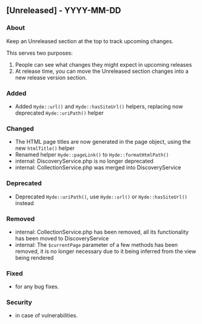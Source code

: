 ## [Unreleased] - YYYY-MM-DD

### About

Keep an Unreleased section at the top to track upcoming changes.

This serves two purposes:

1. People can see what changes they might expect in upcoming releases
2. At release time, you can move the Unreleased section changes into a new release version section.

### Added
- Added `Hyde::url()` and `Hyde::hasSiteUrl()` helpers, replacing now deprecated `Hyde::uriPath()` helper

### Changed
- The HTML page titles are now generated in the page object, using the new `htmlTitle()` helper
- Renamed helper `Hyde::pageLink()` to `Hyde::formatHtmlPath()`
- internal: DiscoveryService.php is no longer deprecated
- internal: CollectionService.php was merged into DiscoveryService

### Deprecated
- Deprecated `Hyde::uriPath()`, use `Hyde::url()` or `Hyde::hasSiteUrl()` instead

### Removed
- internal: CollectionService.php has been removed, all its functionality has been moved to DiscoveryService
- internal: The `$currentPage` parameter of a few methods has been removed, it is no longer necessary due to it being inferred from the view being rendered

### Fixed
- for any bug fixes.

### Security
- in case of vulnerabilities.
